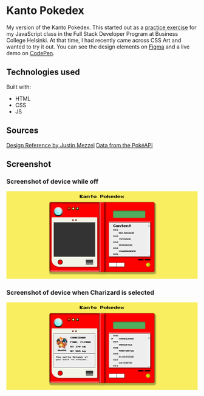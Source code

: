 # Kanto Pokedex

My version of the Kanto Pokedex. This started out as a [practice exercise](https://github.com/laurielim/REACT21K_JAVASCRIPT/tree/main/js-with-hoang/day-10-poke-query) for my JavaScript class in the Full Stack Developer Program at Business College Helsinki. At that time, I had recently came across CSS Art and wanted to try it out. You can see the design elements on [Figma](https://www.figma.com/file/fTVPVJmNd89leqymL9o4Wy/pokedex-project?node-id=0%3A1) and a live demo on [CodePen](https://codepen.io/laurielim/pen/PoWVmgV).

## Technologies used

Built with:

- HTML
- CSS
- JS

## Sources

[Design Reference by Justin Mezzel](https://dribbble.com/shots/2908884-I-Saw-It-On-Twitch-Pokedex)
[Data from the PokéAPI](https://pokeapi.co/)

## Screenshot

### Screenshot of device while off

![Screenshot of device while off](./readme-screenshots/Screenshot-pokedex-off.png)

### Screenshot of device when Charizard is selected

![Screenshot of device when Charizard is selected](./readme-screenshots/Screenshot-pokedex-charizard.png)
